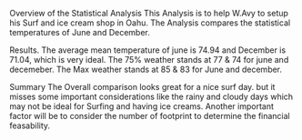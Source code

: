 Overview of the Statistical Analysis
This Analysis is to help W.Avy to setup his Surf and ice cream shop in Oahu. The Analysis compares the statistical temperatures of June and December.

Results.
The average mean temperature of june is 74.94 and December is 71.04, which is very ideal.
The 75% weather stands at 77 & 74 for june and decemeber.
The Max weather stands at 85 & 83 for June and december.


Summary
The Overall comparison looks great for a nice surf day. but it misses some important considerations like the rainy and cloudy days which may not be ideal for Surfing and having ice creams. Another important factor will be to consider the number of footprint to determine the financial feasability.


